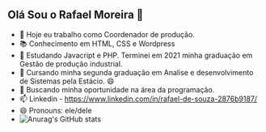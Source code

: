 ## Olá Sou o Rafael Moreira 👋

- 🔭 Hoje eu trabalho como Coordenador de produção.
- 📚 Conhecimento em HTML, CSS e Wordpress
- 🌱 Estudando Javacript e PHP. Terminei em 2021 minha graduação em Gestão de produção industrial.
- 🌱 Cursando  minha segunda graduação em Analise e desenvolvimento de Sistemas pela Estácio. 😄
- 👯 Buscando minha oportunidade na área da programação. 
- 📫 Linkedin - https://www.linkedin.com/in/rafael-de-souza-2876b9187/
- 😄 Pronouns: ele/dele
- ![Anurag's GitHub stats](https://github-readme-stats.vercel.app/api?username=raffnb&show_icons=true&theme=onedark)


